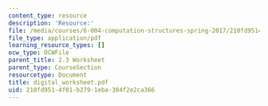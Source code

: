 ```yaml
---
content_type: resource
description: 'Resource:'
file: /media/courses/6-004-computation-structures-spring-2017/210fd9514f01b2791eba384f2e2ca366_digital_worksheet.pdf
file_type: application/pdf
learning_resource_types: []
ocw_type: OCWFile
parent_title: 2.3 Worksheet
parent_type: CourseSection
resourcetype: Document
title: digital_worksheet.pdf
uid: 210fd951-4f01-b279-1eba-384f2e2ca366
---
```

